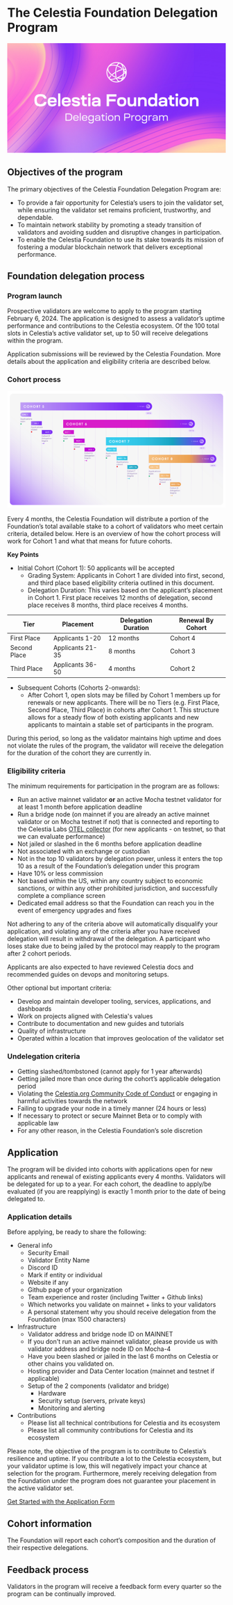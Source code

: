 # The Celestia Foundation Delegation Program

![Delegation program banner](/img/foundation-delegation-program.jpg)

## Objectives of the program

The primary objectives of the Celestia Foundation Delegation Program are: 

* To provide a fair opportunity for Celestia’s users to join the validator set, while ensuring the validator set remains proficient, trustworthy, and dependable. 
* To maintain network stability by promoting a steady transition of validators and avoiding sudden and disruptive changes in participation.
* To enable the Celestia Foundation to use its stake towards its mission of fostering a modular blockchain network that delivers exceptional performance.

## Foundation delegation process

### Program launch

Prospective validators are welcome to apply to the program starting February 6, 2024. The application is designed to assess a validator’s uptime performance and contributions to the Celestia ecosystem. Of the 100 total slots in Celestia’s active validator set, up to 50 will receive delegations within the program. 

Application submissions will be reviewed by the Celestia Foundation. More details about the application and eligibility criteria are described below. 

### Cohort process

![cohort timeline](/img/cohort-timeline.jpg)

Every 4 months, the Celestia Foundation will distribute a portion of the Foundation’s total available stake to a cohort of validators who meet certain criteria, detailed below. Here is an overview of how the cohort process will work for Cohort 1 and what that means for future cohorts.

**Key Points**

* Initial Cohort (Cohort 1): 50 applicants will be accepted
  *  Grading System: Applicants in Cohort 1 are divided into first, second, and third place based eligibility criteria outlined in this document.
  *  Delegation Duration: This varies based on the applicant’s placement in Cohort 1. First place receives 12 months of delegation, second place receives 8 months, third place receives 4 months.

| Tier          | Placement       | Delegation Duration | Renewal By Cohort |
|---------------|-----------------|---------------------|-------------------|
| First Place   | Applicants 1-20 | 12 months           | Cohort 4          |
| Second Place  | Applicants 21-35| 8 months            | Cohort 3          |
| Third Place   | Applicants 36-50| 4 months            | Cohort 2          |

* Subsequent Cohorts (Cohorts 2-onwards): 
  *  After Cohort 1, open slots may be filled by Cohort 1 members up for renewals or new applicants. There will be no Tiers (e.g. First Place, Second Place, Third Place) in cohorts after Cohort 1. This structure allows for a steady flow of both existing applicants and new applicants to maintain a stable set of participants in the program.

During this period, so long as the validator maintains high uptime and does not violate the rules of the program, the validator will receive the delegation for the duration of the cohort they are currently in.

### Eligibility criteria

The minimum requirements for participation in the program are as follows:

* Run an active mainnet validator **or** an active Mocha testnet validator for at least 1 month before application deadline
* Run a bridge node (on mainnet if you are already an active mainnet validator or on Mocha testnet if not) that is connected and reporting to the Celestia Labs [OTEL collector](https://docs.celestia.org/nodes/celestia-node-metrics) (for new applicants - on testnet, so that we can evaluate performance)
* Not jailed or slashed in the 6 months before application deadline
* Not associated with an exchange or custodian
* Not in the top 10 validators by delegation power, unless it enters the top 10 as a result of the Foundation’s delegation under this program 
* Have 10% or less commission
* Not based within the US, within any country subject to economic sanctions, or within any other prohibited jurisdiction, and successfully complete a compliance screen
* Dedicated email address so that the Foundation can reach you in the event of emergency upgrades and fixes

Not adhering to any of the criteria above will automatically disqualify your application, and violating any of the criteria after you have received delegation will result in withdrawal of the delegation. A participant who loses stake due to being jailed by the protocol may reapply to the program after 2 cohort periods.

Applicants are also expected to have reviewed Celestia docs and recommended guides on devops and monitoring setups.

Other optional but important criteria:

* Develop and maintain developer tooling, services, applications, and dashboards
* Work on projects aligned with Celestia's values
* Contribute to documentation and new guides and tutorials
* Quality of infrastructure
* Operated within a location that improves geolocation of the validator set

### Undelegation criteria

* Getting slashed/tombstoned (cannot apply for 1 year afterwards)
* Getting jailed more than once during the cohort’s applicable delegation period
* Violating the [Celestia.org Community Code of Conduct](https://docs.celestia.org/community/coc/) or engaging in harmful activities towards the network
* Failing to upgrade your node in a timely manner (24 hours or less)
* If necessary to protect or secure Mainnet Beta or to comply with applicable law
* For any other reason, in the Celestia Foundation’s sole discretion

## Application

The program will be divided into cohorts with applications open for new applicants and renewal of existing applicants every 4 months. Validators will be delegated for up to a year. For each cohort, the deadline to apply/be evaluated (if you are reapplying) is exactly 1 month prior to the date of being delegated to.

### Application details

Before applying, be ready to share the following:

* General info
  * Security Email
  * Validator Entity Name
  * Discord ID
  * Mark if entity or individual
  * Website if any
  * Github page of your organization
  * Team experience and roster (including Twitter + Github links)
  * Which networks you validate on mainnet + links to your validators
  * A personal statement why you should receive delegation from the Foundation (max 1500 characters)
* Infrastructure
  * Validator address and bridge node ID on MAINNET
  * If you don't run an active mainnet validator, please provide us with validator address and bridge node ID on Mocha-4
  * Have you been slashed or jailed in the last 6 months on Celestia or other chains you validated on.
  * Hosting provider and Data Center location (mainnet and testnet if applicable)
  * Setup of the 2 components (validator and bridge) 
    * Hardware 
    * Security setup (servers, private keys)
    * Monitoring and alerting
* Contributions
  * Please list all technical contributions for Celestia and its ecosystem
  * Please list all community contributions for Celestia and its ecosystem

Please note, the objective of the program is to contribute to Celestia’s resilience and uptime. If you contribute a lot to the Celestia ecosystem, but your validator uptime is low, this will negatively impact your chance at selection for the program. Furthermore, merely receiving delegation from the Foundation under the program does not guarantee your placement in the active validator set.

[Get Started with the Application Form](https://forms.gle/RHTLvvkF4jHuaviEA)

## Cohort information

The Foundation will report each cohort’s composition and the duration of their respective delegations.

## Feedback process

Validators in the program will receive a feedback form every quarter so the program can be continually improved.
